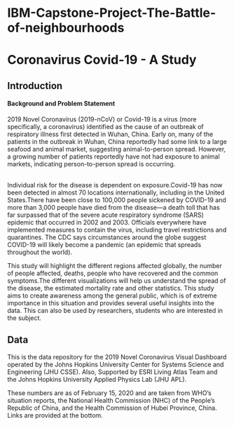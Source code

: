 # IBM-Capstone-Project-The-Battle-of-neighbourhoods
<h1>Coronavirus Covid-19 - A Study</h1>

<h2>Introduction</h2>

<h4>Background and Problem Statement</h4>
  2019 Novel Coronavirus (2019-nCoV) or Covid-19 is a virus (more specifically, a coronavirus) identified as the cause of an outbreak of respiratory illness first detected in Wuhan, China. Early on, many of the patients in the outbreak in Wuhan, China reportedly had some link to a large seafood and animal market, suggesting animal-to-person spread. However, a growing number of patients reportedly have not had exposure to animal markets, indicating person-to-person spread is occurring. 

<br>Individual risk for the disease is dependent on exposure.Covid-19 has now been detected in almost 70 locations internationally, including in the United States.There have been close to 100,000 people sickened by COVID-19 and more than 3,000 people have died from the disease—a death toll that has far surpassed that of the severe acute respiratory syndrome (SARS) epidemic that occurred in 2002 and 2003. Officials everywhere have implemented measures to contain the virus, including travel restrictions and quarantines. The CDC says circumstances around the globe suggest COVID-19 will likely become a pandemic (an epidemic that spreads throughout the world).

This study will highlight the different regions affected globally, the number of people affected, deaths, people who have recovered and the common symptoms.The different visualizations will help us understand the spread of the disease, the estimated mortality rate and other statistics. This study aims to create awareness among the general public, which is of extreme importance in this situation and provides several useful insights into the data. This can also be used by researchers, students who are interested in the subject. 

<h2>Data</h2>
This is the data repository for the 2019 Novel Coronavirus Visual Dashboard operated by the Johns Hopkins University Center for Systems Science and Engineering (JHU CSSE). Also, Supported by ESRI Living Atlas Team and the Johns Hopkins University Applied Physics Lab (JHU APL).

These numbers are as of February 15, 2020 and are taken from WHO’s situation reports, the National Health Commission (NHC) of the People’s Republic of China, and the Health Commission of Hubei Province, China. Links are provided at the bottom.


